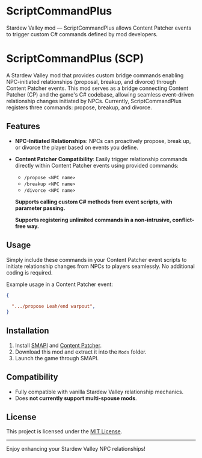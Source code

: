 # ScriptCommandPlus
Stardew Valley mod — ScriptCommandPlus allows Content Patcher events to trigger custom C# commands defined by mod developers.
# ScriptCommandPlus (SCP)

A Stardew Valley mod that provides custom bridge commands enabling NPC-initiated relationships (proposal, breakup, and divorce) through Content Patcher events. This mod serves as a bridge connecting Content Patcher (CP) and the game's C# codebase, allowing seamless event-driven relationship changes initiated by NPCs. Currently, ScriptCommandPlus registers three commands: propose, breakup, and divorce.

## Features

* **NPC-Initiated Relationships**: NPCs can proactively propose, break up, or divorce the player based on events you define.
* **Content Patcher Compatibility**: Easily trigger relationship commands directly within Content Patcher events using provided commands:

  * `/propose <NPC name>`
  * `/breakup <NPC name>`
  * `/divorce <NPC name>`

  **Supports calling custom C# methods from event scripts, with parameter passing.**

  **Supports registering unlimited commands in a non-intrusive, conflict-free way.**

## Usage

Simply include these commands in your Content Patcher event scripts to initiate relationship changes from NPCs to players seamlessly. No additional coding is required.

Example usage in a Content Patcher event:

```json
{
  
  ".../propose Leah/end warpout",
}
```

## Installation

1. Install [SMAPI](https://smapi.io/) and [Content Patcher](https://www.nexusmods.com/stardewvalley/mods/1915).
2. Download this mod and extract it into the `Mods` folder.
3. Launch the game through SMAPI.

## Compatibility

* Fully compatible with vanilla Stardew Valley relationship mechanics.
* Does **not currently support multi-spouse mods**.

## License

This project is licensed under the [MIT License](LICENSE).

---

Enjoy enhancing your Stardew Valley NPC relationships!
